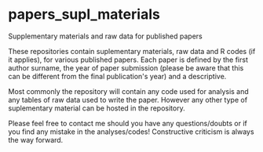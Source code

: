 # papers_supl_materials
Supplementary materials and raw data for published papers

These repositories contain suplementary materials, raw data and R codes (if it applies), for various published papers. Each paper is defined by the first author surname, the year of paper submission (please be aware that this can be different from the final publication's year) and a descriptive.

Most commonly the repository will contain any code used for analysis and any tables of raw data used to write the paper. However any other type of suplementary material can be hosted in the repository.

Please feel free to contact me should you have any questions/doubts or if you find any mistake in the analyses/codes! Constructive criticism is always the way forward.
